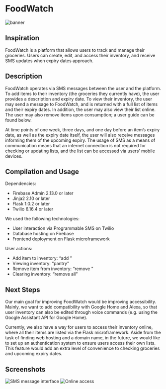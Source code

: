 # FoodWatch #
![banner](https://i.imgur.com/s4gUu2p.png)

## Inspiration ##
FoodWatch is a platform that allows users to track and manage their groceries. Users can create, edit, and access their inventory, and receive SMS updates when expiry dates approach.

## Description ##
FoodWatch operates via SMS messages between the user and the platform. To add items to their inventory (the groceries they currently have), the user provides a description and expiry date. To view their inventory, the user may send a message to FoodWatch, and is returned with a full list of items and their expiry dates. In addition, the user may also view their list online. The user may also remove items upon consumption; a user guide can be found below.

At time points of one week, three days, and one day before an item’s expiry date, as well as the expiry date itself, the user will also receive messages informing them of the upcoming expiry. The usage of SMS as a means of communication means that an internet connection is not required for checking or updating lists, and the list can be accessed via users’ mobile devices.

## Compilation and Usage ##
Dependencies:
* Firebase Admin 2.13.0 or later
* Jinja2 2.10 or later
* Flask 1.0.2 or later
* Twilio 6.16.4 or later

We used the following technologies:
* User interaction via Programmable SMS on Twilio
* Database hosting on Firebase
* Frontend deployment on Flask microframework

User actions:
* Add item to inventory: “add <quantity> <commodity name> <expiry date>”
* Viewing inventory: “pantry”
* Remove item from inventory: “remove <quantity> <commodity name> <expiry date>”
* Clearing inventory: “remove all”

## Next Steps ##
Our main goal for improving FoodWatch would be improving accessibility. Mainly, we want to add compatibility with Google Home and Alexa, so that user inventory can also be edited through voice commands (e.g. using the Google Assistant API for Google Home).

Currently, we also have a way for users to access their inventory online, where all their items are listed via the Flask microframework. Aside from the task of finding web hosting and a domain name, in the future, we would like to set up an authentication system to ensure users access their own lists. This feature would add an extra level of convenience to checking groceries and upcoming expiry dates. 

## Screenshots ##
![SMS message interface]()
![Online access]()
